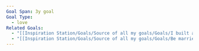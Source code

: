 ```yaml
---
Goal Span: 3y goal
Goal Type:
  - love
Related Goals:
  - "[[Inspiration Station/Goals/Source of all my goals/Goals/I built a business that generates 1M in ARR\\|I built a business that generates 1M in ARR]]"
  - "[[Inspiration Station/Goals/Source of all my goals/Goals/Be married to a life-partner who recharges, nurtures & inspires me\\|Be married to a life-partner who recharges, nurtures & inspires me]]"
---
```

